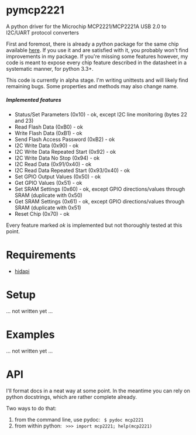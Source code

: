 # pymcp2221
A python driver for the Microchip MCP2221/MCP2221A USB 2.0 to I2C/UART protocol converters

First and foremost, there is already a python package for the same chip available [here](https://github.com/nonNoise/PyMCP2221A). If you use it and are satisfied with it, you probably won't find improvements in my package. If you're missing some features however, my code is meant to expose every chip feature described in the datasheet in a systematic manner, for python 3.3+.

This code is currently in alpha stage. I'm writing unittests and will likely find remaining bugs. Some properties and methods may also change name.

##### Implemented features
- Status/Set Parameters (0x10) - ok, except I2C line monitoring (bytes 22 and 23)
- Read Flash Data (0xB0) - ok
- Write Flash Data (0xB1) - ok
- Send Flash Access Password (0xB2) - ok
- I2C Write Data (0x90) - ok
- I2C Write Data Repeated Start (0x92) - ok
- I2C Write Data No Stop (0x94) - ok
- I2C Read Data (0x91/0x40) - ok
- I2C Read Data Repeated Start (0x93/0x40) - ok
- Set GPIO Output Values (0x50) - ok
- Get GPIO Values (0x51) - ok
- Set SRAM Settings (0x60) - ok, except GPIO directions/values through SRAM (duplicate with 0x50)
- Get SRAM Settings (0x61) - ok, except GPIO directions/values through SRAM (duplicate with 0x51)
- Reset Chip (0x70) - ok

Every feature marked *ok* is implemented but not thoroughly tested at this point.

# Requirements
- [hidapi](https://pypi.org/project/hidapi)

# Setup
... not written yet ...

# Examples
... not written yet ...

# API
I'll format docs in a neat way at some point. In the meantime you can rely on python docstrings, which are rather complete already.

Two ways to do that:
1) from the command line, use pydoc:
    ` $ pydoc mcp2221`
2) from within python:
    ` >>> import mcp2221; help(mcp2221)`
